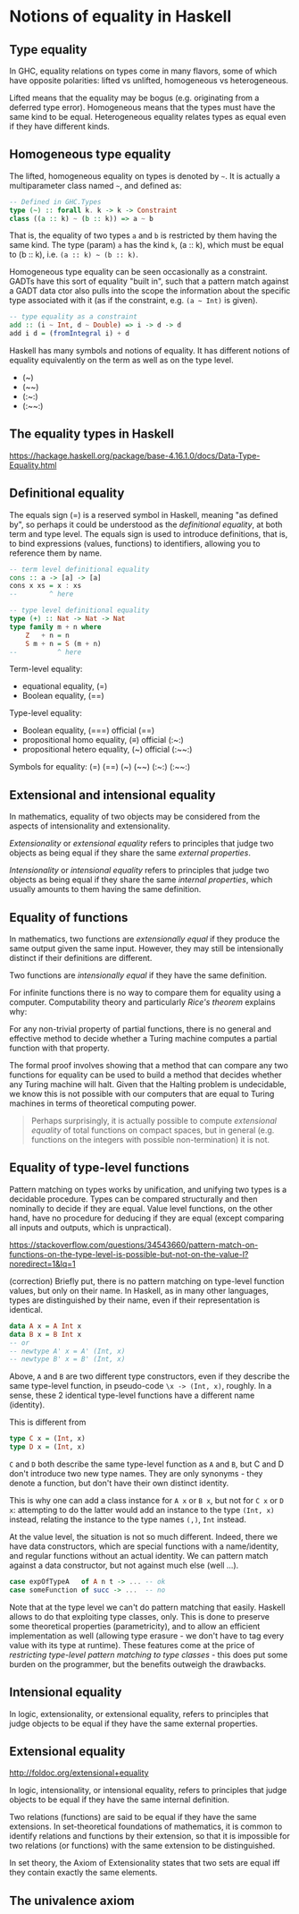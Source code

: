 # Notions of equality in Haskell

## Type equality

In GHC, equality relations on types come in many flavors, some of which have opposite polarities: lifted vs unlifted, homogeneous vs heterogeneous.

Lifted means that the equality may be bogus (e.g. originating from a deferred type error). Homogeneous means that the types must have the same kind to be equal. Heterogeneous equality relates types as equal even if they have different kinds.

## Homogeneous type equality

The lifted, homogeneous equality on types is denoted by `~`. 
It is actually a multiparameter class named `~`, and defined as:

```hs
-- Defined in GHC.Types
type (~) :: forall k. k -> k -> Constraint
class ((a :: k) ~ (b :: k)) => a ~ b
```

That is, the equality of two types `a` and `b` is restricted by them having the same kind. The type (param) `a` has the kind `k`, (a :: k), which must be equal to (b :: k), i.e. `(a :: k) ~ (b :: k)`.


Homogeneous type equality can be seen occasionally as a constraint. GADTs have this sort of equality "built in", such that a pattern match against a GADT data ctor also pulls into the scope the information about the specific type associated with it (as if the constraint, e.g. `(a ~ Int)` is given).

```hs
-- type equality as a constraint
add :: (i ~ Int, d ~ Double) => i -> d -> d
add i d = (fromIntegral i) + d
```



Haskell has many symbols and notions of equality. It has different notions of equality equivalently on the term as well as on the type level.


- (~)
- (~~)
- (:~:)
- (:~~:)


## The equality types in Haskell

https://hackage.haskell.org/package/base-4.16.1.0/docs/Data-Type-Equality.html




## Definitional equality

The equals sign (=) is a reserved symbol in Haskell, meaning "as defined by", so perhaps it could be understood as the *definitional equality*, at both term and type level. The equals sign is used to introduce definitions, that is, to bind expressions (values, functions) to identifiers, allowing you to reference them by name.

```hs
-- term level definitional equality
cons :: a -> [a] -> [a]
cons x xs = x : xs
--        ^ here

-- type level definitional equality
type (+) :: Nat -> Nat -> Nat
type family m + n where
    Z   + n = n
    S m + n = S (m + n)
--          ^ here
```






Term-level equality:
* equational equality, (=)
* Boolean equality,    (==)

Type-level equality:
* Boolean equality,              (===)  official (==)
* propositional homo   equality, (≡)    official (:~:)
* propositional hetero equality, (~)    official (:~~:)

Symbols for equality:
    (=)
    (==)
    (~)    (~~)
    (:~:)  (:~~:)




## Extensional and intensional equality

In mathematics, equality of two objects may be considered from the aspects of intensionality and extensionality.

*Extensionality* or *extensional equality* refers to principles that judge two objects as being equal if they share the same *external properties*.

*Intensionality* or *intensional equality* refers to principles that judge two objects as being equal if they share the same *internal properties*, which usually amounts to them having the same definition.



## Equality of functions

In mathematics, two functions are *extensionally equal* if they produce the same output given the same input. However, they may still be intensionally distinct if their definitions are different.

Two functions are *intensionally equal* if they have the same definition.




For infinite functions there is no way to compare them for equality using a computer. Computability theory and particularly *Rice's theorem* explains why:

  For any non-trivial property of partial functions, there is no general and effective method to decide whether a Turing machine computes a partial function with that property.

The formal proof involves showing that a method that can compare any two functions for equality can be used to build a method that decides whether any Turing machine will halt. Given that the Halting problem is undecidable, we know this is not possible with our computers that are equal to Turing machines in terms of theoretical computing power.

>Perhaps surprisingly, it is actually possible to compute *extensional equality* of total functions on compact spaces, but in general (e.g. functions on the integers with possible non-termination) it is not.


## Equality of type-level functions

Pattern matching on types works by unification, and unifying two types is a decidable procedure. Types can be compared structurally and then nominally to decide if they are equal. Value level functions, on the other hand, have no procedure for deducing if they are equal (except comparing all inputs and outputs, which is unpractical).

https://stackoverflow.com/questions/34543660/pattern-match-on-functions-on-the-type-level-is-possible-but-not-on-the-value-l?noredirect=1&lq=1

(correction) Briefly put, there is no pattern matching on type-level function values, but only on their name. In Haskell, as in many other languages, types are distinguished by their name, even if their representation is identical.

```hs
data A x = A Int x
data B x = B Int x
-- or
-- newtype A' x = A' (Int, x)
-- newtype B' x = B' (Int, x)
```

Above, `A` and `B` are two different type constructors, even if they describe the same type-level function, in pseudo-code `\x -> (Int, x)`, roughly. In a sense, these 2 identical type-level functions have a different name (identity).

This is different from

```hs
type C x = (Int, x)
type D x = (Int, x)
```

`C` and `D` both describe the same type-level function as `A` and `B`, but C and D don't introduce two new type names. They are only synonyms - they denote a function, but don't have their own distinct identity.

This is why one can add a class instance for `A x` or `B x`, but not for `C x` or `D x`: attempting to do the latter would add an instance to the type `(Int, x)` instead, relating the instance to the type names `(,)`, `Int` instead.

At the value level, the situation is not so much different. Indeed, there we have data constructors, which are special functions with a name/identity, and regular functions without an actual identity. We can pattern match against a data constructor, but not against much else (well …).

```hs
case expOfTypeA   of A n t -> ... -- ok
case someFunction of succ -> ...  -- no
```

Note that at the type level we can't do pattern matching that easily. Haskell allows to do that exploiting type classes, only. This is done to preserve some theoretical properties (parametricity), and to allow an efficient implementation as well (allowing type erasure - we don't have to tag every value with its type at runtime). These features come at the price of *restricting type-level pattern matching to type classes* - this does put some burden on the programmer, but the benefits outweigh the drawbacks.




## Intensional equality

In logic, extensionality, or extensional equality, refers to principles that judge objects to be equal if they have the same external properties.


## Extensional equality

http://foldoc.org/extensional+equality

In logic, intensionality, or intensional equality, refers to principles that judge objects to be equal if they have the same internal definition.

Two relations (functions) are said to be equal if they have the same extensions. In set-theoretical foundations of mathematics, it is common to identify relations and functions by their extension, so that it is impossible for two relations (or functions) with the same extension to be distinguished.

In set theory, the Axiom of Extensionality states that two sets are equal iff they contain exactly the same elements.


## The univalence axiom
